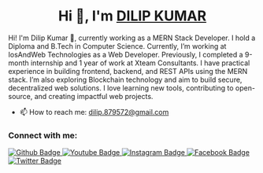 <h1 align="center">
  Hi 👋, I'm 
  <a href="https://www.linkedin.com/in/dilip-kumar-135127231/" target="_blank">
    DILIP KUMAR
  </a>
</h1>

Hi! I'm Dilip Kumar 👋, currently working as a MERN Stack Developer.
I hold a Diploma and B.Tech in Computer Science.
Currently, I’m working at IosAndWeb Technologies as a Web Developer.
Previously, I completed a 9-month internship and 1 year of work at Xteam Consultants.
I have practical experience in building frontend, backend, and REST APIs using the MERN stack.
I’m also exploring Blockchain technology and aim to build secure, decentralized web solutions.
I love learning new tools, contributing to open-source, and creating impactful web projects.
- 📫 How to reach me: dilip.879572@gmail.com  
### Connect with me:
<div id="badges">
  <a href="https://github.com/dilip879572">
    <img src="https://img.shields.io/badge/Github-white?style=for-the-badge&logo=Github&logoColor=black" alt="Github Badge"/>
  </a>
  <a href="#">
    <img src="https://img.shields.io/badge/YouTube-red?style=for-the-badge&logo=youtube&logoColor=white" alt="Youtube Badge"/>
  </a>
   <a href="https://www.instagram.com/official_abhisingh_0.1/">
    <img src="https://img.shields.io/badge/Instagram-purple?style=for-the-badge&logo=instagram&logoColor=white" alt="Instagram Badge"/>
  </a>
   <a href="#">
    <img src="https://img.shields.io/badge/Facebook-blue?style=for-the-badge&logo=facebook&logoColor=white" alt="Facebook Badge"/>
  </a>
   <a href="#">
    <img src="https://img.shields.io/badge/Twitter-blue?style=for-the-badge&logo=twitter&logoColor=white" alt="Twitter Badge"/>
  </a>
</div>

